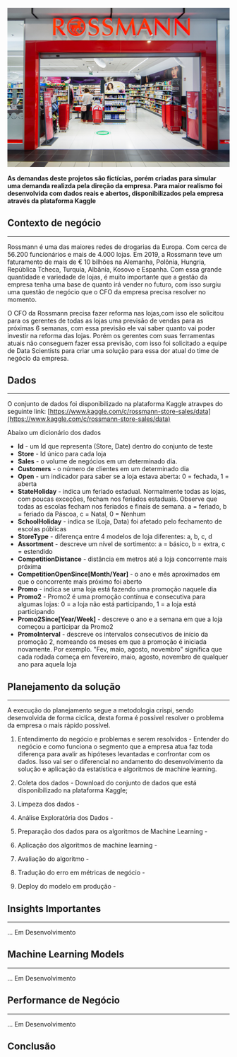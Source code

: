
![](/img/loja_rossmann.jpg)

**As demandas deste projetos são fictícias, porém criadas para simular uma demanda realizda pela direção da empresa. Para maior realismo foi desenvolvida com dados reais e abertos, disponibilizados pela empresa através da plataforma Kaggle**

## ****Contexto de negócio****

---

Rossmann é uma das maiores redes de drogarias da Europa. Com cerca de 56.200 funcionários e mais de 4.000 lojas. Em 2019, a Rossmann teve um faturamento de mais de € 10 bilhões na Alemanha, Polônia, Hungria, República Tcheca, Turquia, Albânia, Kosovo e Espanha. Com essa grande quantidade e variedade de lojas, é muito importante que a gestão da empresa tenha uma base de quanto irá vender no futuro, com isso surgiu uma questão de negócio que o CFO da empresa precisa resolver no momento.

O CFO da Rossmann precisa fazer reforma nas lojas,com isso ele solicitou para os gerentes de todas as lojas uma previsão de vendas para as próximas 6 semanas, com essa previsão ele vai saber quanto vai poder investir na reforma das lojas. Porém os gerentes com suas ferramentas atuais não conseguem fazer essa previsão, com isso foi solicitado a equipe de Data Scientists para criar uma solução para essa dor atual do time de negócio da empresa.

## ****Dados****

---

O conjunto de dados foi disponibilizado na plataforma Kaggle atravpes do seguinte link: [https://www.kaggle.com/c/rossmann-store-sales/data](https://www.kaggle.com/c/rossmann-store-sales/data) 

Abaixo um dicionário dos dados

- **Id** - um Id que representa (Store, Date) dentro do conjunto de teste
- **Store** - Id único para cada loja
- **Sales** - o volume de negócios em um determinado dia.
- **Customers** - o número de clientes em um determinado dia
- **Open** - um indicador para saber se a loja estava aberta: 0 = fechada, 1 = aberta
- **StateHoliday** - indica um feriado estadual. Normalmente todas as lojas, com poucas exceções, fecham nos feriados estaduais. Observe que todas as escolas fecham nos feriados e finais de semana. a = feriado, b = feriado da Páscoa, c = Natal, 0 = Nenhum
- **SchoolHoliday** - indica se (Loja, Data) foi afetado pelo fechamento de escolas públicas
- **StoreType** - diferença entre 4 modelos de loja diferentes: a, b, c, d
- **Assortment** - descreve um nível de sortimento: a = básico, b = extra, c = estendido
- **CompetitionDistance** - distância em metros até a loja concorrente mais próxima
- **CompetitionOpenSince[Month/Year]** - o ano e mês aproximados em que o concorrente mais próximo foi aberto
- **Promo** - indica se uma loja está fazendo uma promoção naquele dia
- **Promo2** - Promo2 é uma promoção contínua e consecutiva para algumas lojas: 0 = a loja não está participando, 1 = a loja está participando
- **Promo2Since[Year/Week]** - descreve o ano e a semana em que a loja começou a participar da Promo2
- **PromoInterval** - descreve os intervalos consecutivos de início da promoção 2, nomeando os meses em que a promoção é iniciada novamente. Por exemplo. "Fev, maio, agosto, novembro" significa que cada rodada começa em fevereiro, maio, agosto, novembro de qualquer ano para aquela loja

## ****Planejamento da solução****

---

A execução do planejamento segue a metodologia crispi, sendo desenvolvida de forma ciclica, desta forma é possível resolver o problema da empresa o mais rápido possível.

1. Entendimento do negócio e problemas e serem resolvidos - Entender do negócio e como funciona o segmento que a empresa atua faz toda diferença para avalir as hipóteses levantadas e confrontar com os dados. Isso vai ser o diferencial no andamento do desenvolvimento da solução e aplicação da estatística e algoritmos de machine learning.

2. Coleta dos dados -  Download do conjunto de dados que está disponibilizado na plataforma Kaggle;

3. Limpeza dos dados -

4. Análise Exploratória dos Dados - 

5. Preparação dos dados para os algoritmos de Machine Learning - 

6. Aplicação dos algoritmos de machine learning - 

7. Avaliação do algoritmo - 

8. Tradução do erro em métricas de negócio - 

9. Deploy do modelo em produção - 

## ****Insights Importantes****

---
... Em Desenvolvimento

## ****Machine Learning Models****

---
... Em Desenvolvimento

## Performance de Negócio

---
... Em Desenvolvimento

## ****Conclusão****